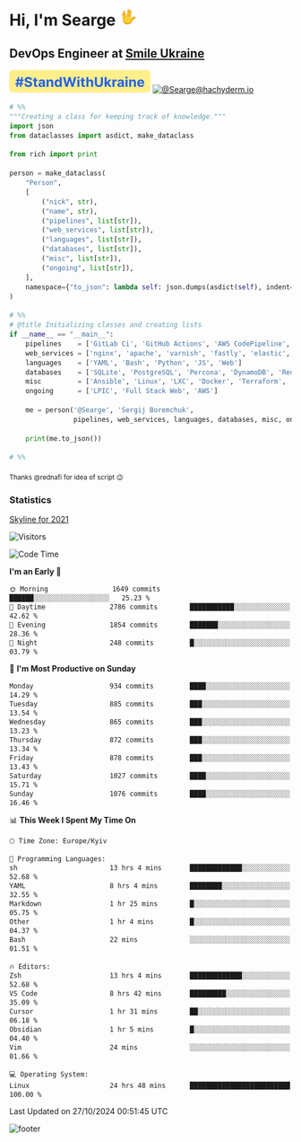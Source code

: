 # Hi, I'm Searge <img src="images/vulcan.webp" style="display: inline-block; margin: 0; height: 2rem" alt="Vulcan salute" />

## DevOps Engineer at [Smile Ukraine](https://smile-ukraine.com/en)

[![Stand With Ukraine](https://raw.githubusercontent.com/vshymanskyy/StandWithUkraine/main/badges/StandWithUkraine.svg)](https://stand-with-ukraine.pp.ua)
<a rel="me" href="https://hachyderm.io/@Searge">![@Searge@hachyderm.io](https://img.shields.io/badge/-@Searge-%232B90D9?logo=mastodon&logoColor=white)</a>

```python
# %%
"""Creating a class for keeping track of knowledge."""
import json
from dataclasses import asdict, make_dataclass

from rich import print

person = make_dataclass(
    "Person",
    [
        ("nick", str),
        ("name", str),
        ("pipelines", list[str]),
        ("web_services", list[str]),
        ("languages", list[str]),
        ("databases", list[str]),
        ("misc", list[str]),
        ("ongoing", list[str]),
    ],
    namespace={"to_json": lambda self: json.dumps(asdict(self), indent=4)},
)

# %%
# @title Initializing classes and creating lists
if __name__ == "__main__":
    pipelines    = ['GitLab Ci', 'GitHub Actions', 'AWS CodePipeline', 'Jenkins']
    web_services = ['nginx', 'apache', 'varnish', 'fastly', 'elastic', 'solr']
    languages    = ['YAML', 'Bash', 'Python', 'JS', 'Web']
    databases    = ['SQLite', 'PostgreSQL', 'Percona', 'DynamoDB', 'Redis']
    misc         = ['Ansible', 'Linux', 'LXC', 'Docker', 'Terraform', 'AWS']
    ongoing      = ['LPIC', 'Full Stack Web', 'AWS']

    me = person('@Searge', 'Sergij Boremchuk',
                pipelines, web_services, languages, databases, misc, ongoing)

    print(me.to_json())

# %%

```

<sub>Thanks @rednafi for idea of script :wink:</sub>

### Statistics

[Skyline for 2021](https://skyline.github.com/Searge/2021)

![Visitors](https://komarev.com/ghpvc/?username=searge&label=Profile%20views&color=0e75b6&style=flat) 
<!--START_SECTION:waka-->
![Code Time](http://img.shields.io/badge/Code%20Time-2%2C880%20hrs%2041%20mins-blue)

**I'm an Early 🐤** 

```text
🌞 Morning                1649 commits        ██████░░░░░░░░░░░░░░░░░░░   25.23 % 
🌆 Daytime                2786 commits        ███████████░░░░░░░░░░░░░░   42.62 % 
🌃 Evening                1854 commits        ███████░░░░░░░░░░░░░░░░░░   28.36 % 
🌙 Night                  248 commits         █░░░░░░░░░░░░░░░░░░░░░░░░   03.79 % 
```
📅 **I'm Most Productive on Sunday** 

```text
Monday                   934 commits         ████░░░░░░░░░░░░░░░░░░░░░   14.29 % 
Tuesday                  885 commits         ███░░░░░░░░░░░░░░░░░░░░░░   13.54 % 
Wednesday                865 commits         ███░░░░░░░░░░░░░░░░░░░░░░   13.23 % 
Thursday                 872 commits         ███░░░░░░░░░░░░░░░░░░░░░░   13.34 % 
Friday                   878 commits         ███░░░░░░░░░░░░░░░░░░░░░░   13.43 % 
Saturday                 1027 commits        ████░░░░░░░░░░░░░░░░░░░░░   15.71 % 
Sunday                   1076 commits        ████░░░░░░░░░░░░░░░░░░░░░   16.46 % 
```


📊 **This Week I Spent My Time On** 

```text
🕑︎ Time Zone: Europe/Kyiv

💬 Programming Languages: 
sh                       13 hrs 4 mins       █████████████░░░░░░░░░░░░   52.68 % 
YAML                     8 hrs 4 mins        ████████░░░░░░░░░░░░░░░░░   32.55 % 
Markdown                 1 hr 25 mins        █░░░░░░░░░░░░░░░░░░░░░░░░   05.75 % 
Other                    1 hr 4 mins         █░░░░░░░░░░░░░░░░░░░░░░░░   04.37 % 
Bash                     22 mins             ░░░░░░░░░░░░░░░░░░░░░░░░░   01.51 % 

🔥 Editors: 
Zsh                      13 hrs 4 mins       █████████████░░░░░░░░░░░░   52.68 % 
VS Code                  8 hrs 42 mins       █████████░░░░░░░░░░░░░░░░   35.09 % 
Cursor                   1 hr 31 mins        ██░░░░░░░░░░░░░░░░░░░░░░░   06.18 % 
Obsidian                 1 hr 5 mins         █░░░░░░░░░░░░░░░░░░░░░░░░   04.40 % 
Vim                      24 mins             ░░░░░░░░░░░░░░░░░░░░░░░░░   01.66 % 

💻 Operating System: 
Linux                    24 hrs 48 mins      █████████████████████████   100.00 % 
```


 Last Updated on 27/10/2024 00:51:45 UTC
<!--END_SECTION:waka-->

![footer](https://capsule-render.vercel.app/api?type=waving&color=gradient&customColorList=14,21&height=82&section=footer)
